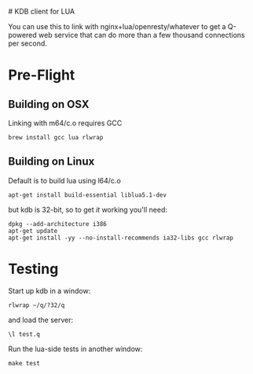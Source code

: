 # KDB client for LUA

You can use this to link with nginx+lua/openresty/whatever to get a Q-powered
web service that can do more than a few thousand connections per second.


# Pre-Flight

## Building on OSX

Linking with m64/c.o requires GCC

    brew install gcc lua rlwrap

## Building on Linux

Default is to build lua using l64/c.o

    apt-get install build-essential liblua5.1-dev

but kdb is 32-bit, so to get *it* working you'll need:

    dpkg --add-architecture i386
    apt-get update
    apt-get install -yy --no-install-recommends ia32-libs gcc rlwrap

# Testing

Start up kdb in a window:

    rlwrap ~/q/?32/q

and load the server:

    \l test.q

Run the lua-side tests in another window:

    make test

